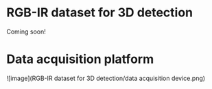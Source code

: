 # RGB-IR dataset for 3D detection
Coming soon!
# Data acquisition platform
![image](RGB-IR dataset for 3D detection/data acquisition device.png)


